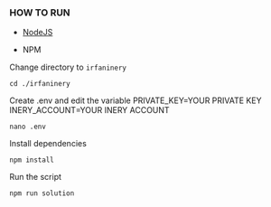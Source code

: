 ### HOW TO RUN

- [NodeJS](https://nodejs.org/en/)

- NPM





Change directory to ```irfaninery```

```shell
cd ./irfaninery
```

Create .env and edit the variable
PRIVATE_KEY=YOUR PRIVATE KEY
INERY_ACCOUNT=YOUR INERY ACCOUNT

```shell
nano .env
```

Install dependencies

```shell
npm install
```

Run the script

```
npm run solution
```
